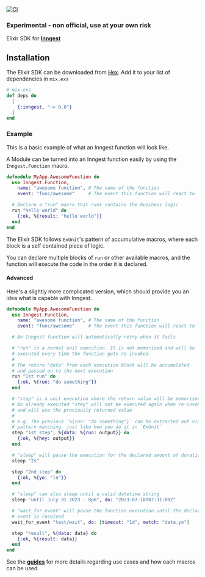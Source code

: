 [![CI](https://github.com/darwin67/ex-inngest/actions/workflows/ci.yml/badge.svg)](https://github.com/darwin67/ex-inngest/actions/workflows/ci.yml)

<!-- MDOC ! -->

### Experimental - non official, use at your own risk

Elixir SDK for **[Inngest](https://www.inngest.com)**

## Installation

The Elixir SDK can be downloaded from [Hex](https://hex.pm/packages/inngest). Add it
to your list of dependencies in `mix.exs`

``` elixir
# mix.exs
def deps do
  [
    {:inngest, "~> 0.0"}
  ]
end
```

### Example

This is a basic example of what an Inngest function will look like.

A Module can be turned into an Inngest function easily by using the `Inngest.Function`
macro.

``` elixir
defmodule MyApp.AwesomeFunction do
  use Inngest.Function,
    name: "awesome function", # The name of the function
    event: "func/awesome"     # The event this function will react to

  # Declare a "run" macro that runs contains the business logic
  run "hello world" do
    {:ok, %{result: "hello world"}}
  end
end
```

The Elixir SDK follows `ExUnit`'s pattern of accumulative macros, where each block
is a self contained piece of logic.

You can declare multiple blocks of `run` or other available macros, and the function
will execute the code in the order it is declared.

#### Advanced

Here's a slightly more complicated version, which should provide you an idea what is
capable with Inngest.

``` elixir
defmodule MyApp.AwesomeFunction do
  use Inngest.Function,
    name: "awesome function", # The name of the function
    event: "func/awesome"     # The event this function will react to

  # An Inngest function will automatically retry when it fails

  # "run" is a normal unit execution. It is not memorized and will be
  # executed every time the function gets re-invoked.
  #
  # The return "data" from each execution block will be accumulated
  # and passed on to the next execution
  run "1st run" do
    {:ok, %{run: "do something"}}
  end

  # "step" is a unit execution where the return value will be memorized.
  # An already executed "step" will not be executed again when re-invoked
  # and will use the previously returned value
  #
  # e.g. The previous `%{run: "do something"}` can be extracted out via
  # pattern matching, just like how you do it in `ExUnit`
  step "1st step", %{data: %{run: output}} do
    {:ok, %{hey: output}}
  end

  # "sleep" will pause the execution for the declared amount of duration.
  sleep "2s"

  step "2nd step" do
    {:ok, %{yo: "lo"}}
  end

  # "sleep" can also sleep until a valid datetime string
  sleep "until July 31 2023 - 8pm", do: "2023-07-18T07:31:00Z"

  # "wait_for_event" will pause the function execution until the declared
  # event is received
  wait_for_event "test/wait", do: [timeout: "1d", match: "data.yo"]

  step "result", %{data: data} do
    {:ok, %{result: data}}
  end
end
```

See the **[guides](https://hexdocs.pm/inngest)** for more details regarding use cases and how each macros can be used.

<!-- MDOC ! -->

[inngest]: https://www.inngest.com
